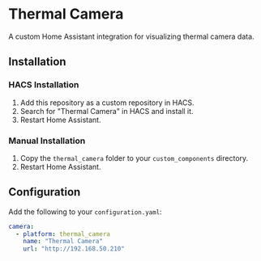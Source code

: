 # Thermal Camera

A custom Home Assistant integration for visualizing thermal camera data.

## Installation

### HACS Installation
1. Add this repository as a custom repository in HACS.
2. Search for "Thermal Camera" in HACS and install it.
3. Restart Home Assistant.

### Manual Installation
1. Copy the `thermal_camera` folder to your `custom_components` directory.
2. Restart Home Assistant.

## Configuration

Add the following to your `configuration.yaml`:
```yaml
camera:
  - platform: thermal_camera
    name: "Thermal Camera"
    url: "http://192.168.50.210"
